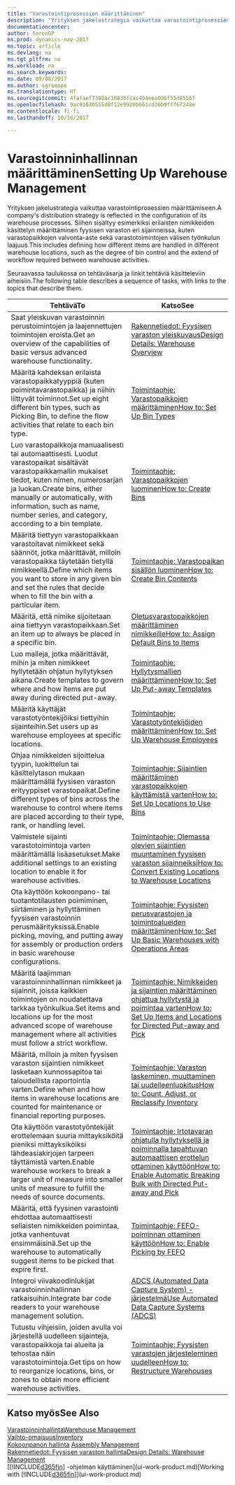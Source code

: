```yaml
---
title: "Varastointiprosessien määrittäminen"
description: "Yrityksen jakelustrategia vaikuttaa varastointiprosessien määrittämiseen. Siihen sisältyy esimerkiksi erilaisten nimikkeiden käsittelyn määrittäminen fyysisen varaston eri sijainneissa, kuten varastopaikkojen valvonta-aste sekä varastotoimintojen välisen työnkulun laajuus."
documentationcenter: 
author: SorenGP
ms.prod: dynamics-nav-2017
ms.topic: article
ms.devlang: na
ms.tgt_pltfrm: na
ms.workload: na
ms.search.keywords: 
ms.date: 09/08/2017
ms.author: sgroespe
ms.translationtype: HT
ms.sourcegitcommit: 4fefaef7380ac10836fcac404eea006f55d8556f
ms.openlocfilehash: 9ac91030555d0f12e9920b661cd26b9fff67248e
ms.contentlocale: fi-fi
ms.lasthandoff: 10/16/2017

---
```

# <a name="setting-up-warehouse-management"></a><span data-ttu-id="9d94e-104">Varastoinninhallinnan määrittäminen</span><span class="sxs-lookup"><span data-stu-id="9d94e-104">Setting Up Warehouse Management</span></span>
<span data-ttu-id="9d94e-105">Yrityksen jakelustrategia vaikuttaa varastointiprosessien määrittämiseen.</span><span class="sxs-lookup"><span data-stu-id="9d94e-105">A company's distribution strategy is reflected in the configuration of its warehouse processes.</span></span> <span data-ttu-id="9d94e-106">Siihen sisältyy esimerkiksi erilaisten nimikkeiden käsittelyn määrittäminen fyysisen varaston eri sijainneissa, kuten varastopaikkojen valvonta-aste sekä varastotoimintojen välisen työnkulun laajuus.</span><span class="sxs-lookup"><span data-stu-id="9d94e-106">This includes defining how different items are handled in different warehouse locations, such as the degree of bin control and the extend of workflow required between warehouse activities.</span></span>  

 <span data-ttu-id="9d94e-107">Seuraavassa taulukossa on tehtäväsarja ja linkit tehtäviä käsitteleviin aiheisiin.</span><span class="sxs-lookup"><span data-stu-id="9d94e-107">The following table describes a sequence of tasks, with links to the topics that describe them.</span></span>   

|<span data-ttu-id="9d94e-108">**Tehtävä**</span><span class="sxs-lookup"><span data-stu-id="9d94e-108">**To**</span></span>|<span data-ttu-id="9d94e-109">**Katso**</span><span class="sxs-lookup"><span data-stu-id="9d94e-109">**See**</span></span>|  
|------------|-------------|  
|<span data-ttu-id="9d94e-110">Saat yleiskuvan varastoinnin perustoimintojen ja laajennettujen toimintojen eroista.</span><span class="sxs-lookup"><span data-stu-id="9d94e-110">Get an overview of the capabilities of basic versus advanced warehouse functionality.</span></span>|[<span data-ttu-id="9d94e-111">Rakennetiedot: Fyysisen varaston yleiskuvaus</span><span class="sxs-lookup"><span data-stu-id="9d94e-111">Design Details: Warehouse Overview</span></span>](design-details-warehouse-overview.md)|  
|<span data-ttu-id="9d94e-112">Määritä kahdeksan erilaista varastopaikkatyyppiä (kuten poimintavarastopaikka) ja niihin liittyvät toiminnot.</span><span class="sxs-lookup"><span data-stu-id="9d94e-112">Set up eight different bin types, such as Picking Bin, to define the flow activities that relate to each bin type.</span></span>|[<span data-ttu-id="9d94e-113">Toimintaohje: Varastopaikkojen määrittäminen</span><span class="sxs-lookup"><span data-stu-id="9d94e-113">How to: Set Up Bin Types</span></span>](warehouse-how-to-set-up-bin-types.md)|  
|<span data-ttu-id="9d94e-114">Luo varastopaikkoja manuaalisesti tai automaattisesti. Luodut varastopaikat sisältävät varastopaikkamallin mukaiset tiedot, kuten nimen, numerosarjan ja luokan.</span><span class="sxs-lookup"><span data-stu-id="9d94e-114">Create bins, either manually or automatically, with information, such as name, number series, and category, according to a bin template.</span></span>|[<span data-ttu-id="9d94e-115">Toimintaohje: Varastopaikkojen luominen</span><span class="sxs-lookup"><span data-stu-id="9d94e-115">How to: Create Bins</span></span>](warehouse-how-to-create-individual-bins.md)|  
|<span data-ttu-id="9d94e-116">Määritä tiettyyn varastopaikkaan varastoitavat nimikkeet sekä säännöt, jotka määrittävät, milloin varastopaikka täytetään tietyllä nimikkeellä.</span><span class="sxs-lookup"><span data-stu-id="9d94e-116">Define which items you want to store in any given bin and set the rules that decide when to fill the bin with a particular item.</span></span>|[<span data-ttu-id="9d94e-117">Toimintaohje: Varastopaikan sisällön luominen</span><span class="sxs-lookup"><span data-stu-id="9d94e-117">How to: Create Bin Contents</span></span>](warehouse-how-to-set-up-bin-contents.md)|  
|<span data-ttu-id="9d94e-118">Määritä, että nimike sijoitetaan aina tiettyyn varastopaikkaan.</span><span class="sxs-lookup"><span data-stu-id="9d94e-118">Set an item up to always be placed in a specific bin.</span></span>|[<span data-ttu-id="9d94e-119">Oletusvarastopaikkojen määrittäminen nimikkeille</span><span class="sxs-lookup"><span data-stu-id="9d94e-119">How to: Assign Default Bins to Items</span></span>](warehouse-how-to-assign-default-bins-to-items.md)|
|<span data-ttu-id="9d94e-120">Luo malleja, jotka määrittävät, mihin ja miten nimikkeet hyllytetään ohjatun hyllytyksen aikana.</span><span class="sxs-lookup"><span data-stu-id="9d94e-120">Create templates to govern where and how items are put away during directed put-away.</span></span>|[<span data-ttu-id="9d94e-121">Toimintaohje: Hyllytysmallien määrittäminen</span><span class="sxs-lookup"><span data-stu-id="9d94e-121">How to: Set Up Put-away Templates</span></span>](warehouse-how-to-set-up-put-away-templates.md)|
|<span data-ttu-id="9d94e-122">Määritä käyttäjät varastotyöntekijöiksi tiettyihin sijainteihin.</span><span class="sxs-lookup"><span data-stu-id="9d94e-122">Set users up as warehouse employees at specific locations.</span></span>|[<span data-ttu-id="9d94e-123">Toimintaohje: Varastotyöntekijöiden määrittäminen</span><span class="sxs-lookup"><span data-stu-id="9d94e-123">How to: Set Up Warehouse Employees</span></span>](warehouse-how-to-set-up-warehouse-employees.md)|
|<span data-ttu-id="9d94e-124">Ohjaa nimikkeiden sijoittelua tyypin, luokittelun tai käsittelytason mukaan määrittämällä fyysisen varaston erityyppiset varastopaikat.</span><span class="sxs-lookup"><span data-stu-id="9d94e-124">Define different types of bins across the warehouse to control where items are placed according to their type, rank, or handling level.</span></span>|[<span data-ttu-id="9d94e-125">Toimintaohje: Sijaintien määrittäminen varastopaikkojen käyttämistä varten</span><span class="sxs-lookup"><span data-stu-id="9d94e-125">How to: Set Up Locations to Use Bins</span></span>](warehouse-how-to-set-up-locations-to-use-bins.md)|
|<span data-ttu-id="9d94e-126">Valmistele sijainti varastotoimintoja varten määrittämällä lisäasetukset.</span><span class="sxs-lookup"><span data-stu-id="9d94e-126">Make additional settings to an existing location to enable it for warehouse activities.</span></span>|[<span data-ttu-id="9d94e-127">Toimintaohje: Olemassa olevien sijaintien muuntaminen fyysisen varaston sijainneiksi</span><span class="sxs-lookup"><span data-stu-id="9d94e-127">How to: Convert Existing Locations to Warehouse Locations</span></span>](warehouse-how-to-convert-existing-locations-to-warehouse-locations.md)|
|<span data-ttu-id="9d94e-128">Ota käyttöön kokoonpano- tai tuotantotilausten poimiminen, siirtäminen ja hyllyttäminen fyysisen varastoinnin perusmäärityksissä.</span><span class="sxs-lookup"><span data-stu-id="9d94e-128">Enable picking, moving, and putting away for assembly or production orders in basic warehouse configurations.</span></span>|[<span data-ttu-id="9d94e-129">Toimintaohje: Fyysisten perusvarastojen ja toimintoalueiden määrittäminen</span><span class="sxs-lookup"><span data-stu-id="9d94e-129">How to: Set Up Basic Warehouses with Operations Areas</span></span>](warehouse-how-to-set-up-basic-warehouses-with-operations-areas.md)|  
|<span data-ttu-id="9d94e-130">Määritä laajimman varastoinninhallinnan nimikkeet ja sijainnit, joissa kaikkien toimintojen on noudatettava tarkkaa työnkulkua.</span><span class="sxs-lookup"><span data-stu-id="9d94e-130">Set items and locations up for the most advanced scope of warehouse management where all activities must follow a strict workflow.</span></span>|[<span data-ttu-id="9d94e-131">Toimintaohje: Nimikkeiden ja sijaintien määrittäminen ohjattua hyllytystä ja poimintaa varten</span><span class="sxs-lookup"><span data-stu-id="9d94e-131">How to: Set Up Items and Locations for Directed Put-away and Pick</span></span>](warehouse-how-to-set-up-items-for-directed-put-away-and-pick.md)|  
|<span data-ttu-id="9d94e-132">Määritä, milloin ja miten fyysisen varaston sijaintien nimikkeet lasketaan kunnossapitoa tai taloudellista raportointia varten.</span><span class="sxs-lookup"><span data-stu-id="9d94e-132">Define when and how items in warehouse locations are counted for maintenance or financial reporting purposes.</span></span>|[<span data-ttu-id="9d94e-133">Toimintaohje: Varaston laskeminen, muuttaminen tai uudelleenluokitus</span><span class="sxs-lookup"><span data-stu-id="9d94e-133">How to: Count, Adjust, or Reclassify Inventory</span></span>](inventory-how-count-adjust-reclassify.md)|
|<span data-ttu-id="9d94e-134">Ota käyttöön varastotyöntekijät erottelemaan suuria mittayksiköitä pieniksi mittayksiköiksi lähdeasiakirjojen tarpeen täyttämistä varten.</span><span class="sxs-lookup"><span data-stu-id="9d94e-134">Enable warehouse workers to break a larger unit of measure into smaller units of measure to fulfill the needs of source documents.</span></span>|[<span data-ttu-id="9d94e-135">Toimintaohje: Irtotavaran ohjatulla hyllytyksellä ja poiminnalla tapahtuvan automaattisen erottelun ottaminen käyttöön</span><span class="sxs-lookup"><span data-stu-id="9d94e-135">How to: Enable Automatic Breaking Bulk with Directed Put-away and Pick</span></span>](warehouse-enable-automatic-breaking-bulk-with-directed-put-away-and-pick.md)|  
|<span data-ttu-id="9d94e-136">Määritä, että fyysinen varastointi ehdottaa automaattisesti sellaisten nimikkeiden poimintaa, jotka vanhentuvat ensimmäisinä.</span><span class="sxs-lookup"><span data-stu-id="9d94e-136">Set up the warehouse to automatically suggest items to be picked that expire first.</span></span>|[<span data-ttu-id="9d94e-137">Toimintaohje: FEFO-poiminnan ottaminen käyttöön</span><span class="sxs-lookup"><span data-stu-id="9d94e-137">How to: Enable Picking by FEFO</span></span>](warehouse-picking-by-fefo.md)|
|<span data-ttu-id="9d94e-138">Integroi viivakoodinlukijat varastoinninhallinnan ratkaisuihin.</span><span class="sxs-lookup"><span data-stu-id="9d94e-138">Integrate bar code readers to your warehouse management solution.</span></span>|[<span data-ttu-id="9d94e-139">ADCS (Automated Data Capture System) -järjestelmä</span><span class="sxs-lookup"><span data-stu-id="9d94e-139">Use Automated Data Capture Systems (ADCS)</span></span>](warehouse-use-automated-data-capture-systems-adcs.md)|  
|<span data-ttu-id="9d94e-140">Tutustu vihjeisiin, joiden avulla voi järjestellä uudelleen sijainteja, varastopaikkoja tai alueita ja tehostaa näin varastotoimintoja.</span><span class="sxs-lookup"><span data-stu-id="9d94e-140">Get tips on how to reorganize locations, bins, or zones to obtain more efficient warehouse activities.</span></span>|[<span data-ttu-id="9d94e-141">Toimintaohje: Fyysisten varastojen järjesteleminen uudelleen</span><span class="sxs-lookup"><span data-stu-id="9d94e-141">How to: Restructure Warehouses</span></span>](warehouse-how-to-restructure-warehouses.md)|  

## <a name="see-also"></a><span data-ttu-id="9d94e-142">Katso myös</span><span class="sxs-lookup"><span data-stu-id="9d94e-142">See Also</span></span>  
[<span data-ttu-id="9d94e-143">Varastoinninhallinta</span><span class="sxs-lookup"><span data-stu-id="9d94e-143">Warehouse Management</span></span>](warehouse-manage-warehouse.md)  
[<span data-ttu-id="9d94e-144">Vaihto-omaisuus</span><span class="sxs-lookup"><span data-stu-id="9d94e-144">Inventory</span></span>](inventory-manage-inventory.md)  
<span data-ttu-id="9d94e-145">[Kokoonpanon hallinta](assembly-assemble-items.md)  </span><span class="sxs-lookup"><span data-stu-id="9d94e-145">[Assembly Management](assembly-assemble-items.md)  </span></span>  
[<span data-ttu-id="9d94e-146">Rakennetiedot: Fyysisen varaston hallinta</span><span class="sxs-lookup"><span data-stu-id="9d94e-146">Design Details: Warehouse Management</span></span>](design-details-warehouse-management.md)  
<span data-ttu-id="9d94e-147">[[!INCLUDE[d365fin](includes/d365fin_md.md)] -ohjelman käyttäminen](ui-work-product.md)</span><span class="sxs-lookup"><span data-stu-id="9d94e-147">[Working with [!INCLUDE[d365fin](includes/d365fin_md.md)]](ui-work-product.md)</span></span>

